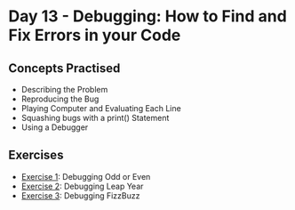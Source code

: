 # Day 13 - Debugging: How to Find and Fix Errors in your Code
## Concepts Practised
- Describing the Problem
- Reproducing the Bug
- Playing Computer and Evaluating Each Line
- Squashing bugs with a print() Statement
- Using a Debugger
## Exercises
- [Exercise 1](https://github.com/Nekembe-Boris/100-Days-of-Code-Projects/tree/main/Day13/Exercise%201): Debugging Odd or Even
- [Exercise 2](https://github.com/Nekembe-Boris/100-Days-of-Code-Projects/tree/main/Day13/Exercise%202): Debugging Leap Year
- [Exercise 3](https://github.com/Nekembe-Boris/100-Days-of-Code-Projects/tree/main/Day13/Exercise%203): Debugging FizzBuzz
